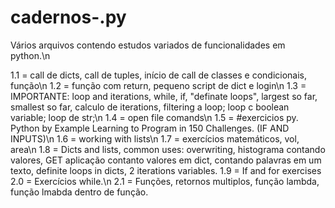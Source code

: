 # cadernos-.py
Vários arquivos contendo estudos variados de funcionalidades em python.\n

1.1 = call de dicts, call de tuples, início de call de classes e condicionais, função\n
1.2 = função com return, pequeno script de dict e login\n
1.3 = IMPORTANTE: loop and iterations, while, if, "definate loops", largest so far, smallest so far, calculo de iterations, filtering a loop; loop c boolean variable; loop de str;\n
1.4 = open file comands\n
1.5 = #exercicios py. Python by Example Learning to Program in 150 Challenges. (IF AND INPUTS)\n
1.6 = working with lists\n
1.7 = exercícios matemáticos, vol, area\n
1.8 = Dicts and lists, common uses: overwriting, histograma contando valores, GET aplicação contanto valores em dict, contando palavras em um texto, definite loops in dicts, 2 iterations variables.
1.9 = If and for exercises
2.0 = Exercícios while.\n
2.1 = Funções, retornos multiplos, função lambda, função lmabda dentro de função. 
